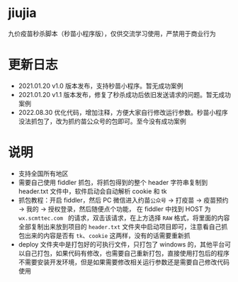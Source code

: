 # jiujia
九价疫苗秒杀脚本（秒苗小程序版），仅供交流学习使用，严禁用于商业行为

# 更新日志
- 2021.01.20 v1.0 版本发布，支持秒苗小程序。暂无成功案例
- 2021.01.20 v1.1 版本发布，修复了秒杀成功后依旧发送请求的问题。暂无成功案例
- 2022.08.30 优化代码，增加注释，方便大家自行修改运行参数。秒苗小程序没法抓包了，改为抓约苗公众号的包即可。至今没有成功案例

# 说明
- 支持全国所有地区
- 需要自己使用 fiddler 抓包，将抓包得到的整个 header 字符串复制到 header.txt 文件中，软件启动会自动解析 cookie 和 tk
- 抓包教程：开启 fiddler，然后 PC 微信进入约苗`公众号` -> 打疫苗 -> 疫苗预约 -> 我的 -> 授权登录，然后随便点个功能， 
在 fiddler 中找到 HOST 为 `wx.scmttec.com ` 的请求，双击该请求，在上方选择 `RAW` 格式，将里面的内容全部复制出来放到项目的 `header.txt` 
文件夹中启动项目即可，注意看自己抓包出来的内容是否有 `tk`、`cookie` 这两样，没有的话需要重新抓
- deploy 文件夹中是打包好的可执行文件，只打包了 windows 的，其他平台可以自己打包，如果代码有修改，也需要自己重新打包，直接使用打包后的程序不需要安装开发环境，但是如果需要修改相关运行参数还是需要自己修改代码使用